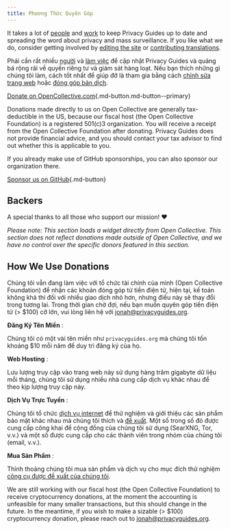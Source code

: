 ```yaml
---
title: Phương Thức Quyên Góp
---
```


<!-- markdownlint-disable MD036 -->
It takes a lot of [people](https://github.com/privacyguides/privacyguides.org/graphs/contributors) and [work](https://github.com/privacyguides/privacyguides.org/pulse/monthly) to keep Privacy Guides up to date and spreading the word about privacy and mass surveillance. If you like what we do, consider getting involved by [editing the site](https://github.com/privacyguides/privacyguides.org) or [contributing translations](https://crowdin.com/project/privacyguides).

Phải cần rất nhiều [người](https://github.com/privacyguides/privacyguides.org/graphs/contributors) và [làm việc](https://github.com/privacyguides/privacyguides.org/pulse/monthly) để cập nhật Privacy Guides và quảng bá rộng rãi về quyền riêng tư và giám sát hàng loạt. Nếu bạn thích những gì chúng tôi làm, cách tốt nhất để giúp đỡ là tham gia bằng cách [chỉnh sửa trang web](https://github.com/privacyguides/privacyguides.org) hoặc [đóng góp bản dịch](https://crowdin.com/project/privacyguides).

[Donate on OpenCollective.com](https://opencollective.com/privacyguides/donate ""){.md-button.md-button--primary}

Donations made directly to us on Open Collective are generally tax-deductible in the US, because our fiscal host (the Open Collective Foundation) is a registered 501(c)3 organization. You will receive a receipt from the Open Collective Foundation after donating. Privacy Guides does not provide financial advice, and you should contact your tax advisor to find out whether this is applicable to you.

If you already make use of GitHub sponsorships, you can also sponsor our organization there.

[Sponsor us on GitHub](https://github.com/sponsors/privacyguides ""){.md-button}

## Backers

A special thanks to all those who support our mission! :heart:

*Please note: This section loads a widget directly from Open Collective. This section does not reflect donations made outside of Open Collective, and we have no control over the specific donors featured in this section.*

<script src="https://opencollective.com/privacyguides/banner.js"></script>

## How We Use Donations

Chúng tôi vẫn đang làm việc với tổ chức tài chính của mình (Open Collective Foundation) để nhận các khoản đóng góp từ tiền điện tử, hiện tại, kế toán không khả thi đối với nhiều giao dịch nhỏ hơn, nhưng điều này sẽ thay đổi trong tương lai. Trong thời gian chờ đợi, nếu bạn muốn quyên góp tiền điện tử (> $100) cỡ lớn, vui lòng liên hệ với [jonah@privacyguides.org](mailto:jonah@privacyguides.org).

**Đăng Ký Tên Miền**
:

Chúng tôi có một vài tên miền như `privacyguides.org` mà chúng tôi tốn khoảng $10 mỗi năm để duy trì đăng ký của họ.

**Web Hosting**
:

Lưu lượng truy cập vào trang web này sử dụng hàng trăm gigabyte dữ liệu mỗi tháng, chúng tôi sử dụng nhiều nhà cung cấp dịch vụ khác nhau để theo kịp lượng truy cập này.

**Dịch Vụ Trực Tuyến**
:

Chúng tôi tổ chức [dịch vụ internet](https://privacyguides.net) để thử nghiệm và giới thiệu các sản phẩm bảo mật khác nhau mà chúng tôi thích và [đề xuất](../tools.md). Một số trong số đó được cung cấp công khai để cộng đồng của chúng tôi sử dụng (SearXNG, Tor, v.v.) và một số được cung cấp cho các thành viên trong nhóm của chúng tôi (email, v.v.).

**Mua Sản Phẩm**
:

Thỉnh thoảng chúng tôi mua sản phẩm và dịch vụ cho mục đích thử nghiệm [công cụ được đề xuất của chúng tôi](../tools.md).

We are still working with our fiscal host (the Open Collective Foundation) to receive cryptocurrency donations, at the moment the accounting is unfeasible for many smaller transactions, but this should change in the future. In the meantime, if you wish to make a sizable (> $100) cryptocurrency donation, please reach out to [jonah@privacyguides.org](mailto:jonah@privacyguides.org).
